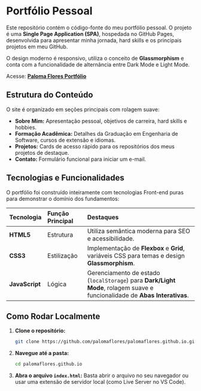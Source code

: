 # Portfólio Pessoal

Este repositório contém o código-fonte do meu portfólio pessoal. O projeto é uma **Single Page Application (SPA)**, hospedada no GitHub Pages, desenvolvida para apresentar minha jornada, hard skills e os principais projetos em meu GitHub.

O design moderno é responsivo, utiliza o conceito de **Glassmorphism** e conta com a funcionalidade de alternância entre Dark Mode e Light Mode.

Acesse: **[Paloma Flores Portfólio](https://palomaflores.github.io/)**

##  Estrutura do Conteúdo

O site é organizado em seções principais com rolagem suave:

* **Sobre Mim:** Apresentação pessoal, objetivos de carreira, hard skills e hobbies.
* **Formação Acadêmica:** Detalhes da Graduação em Engenharia de Software, cursos de extensão e idiomas.
* **Projetos:** Cards de acesso rápido para os repositórios dos meus projetos de destaque.
* **Contato:** Formulário funcional para iniciar um e-mail.

##  Tecnologias e Funcionalidades

O portfólio foi construído inteiramente com tecnologias Front-end puras para demonstrar o domínio dos fundamentos:

| Tecnologia | Função Principal | Destaques |
| :--- | :--- | :--- |
| **HTML5** | Estrutura | Utiliza semântica moderna para SEO e acessibilidade. |
| **CSS3** | Estilização | Implementação de **Flexbox** e **Grid**, variáveis CSS para temas e design **Glassmorphism**. |
| **JavaScript** | Lógica | Gerenciamento de estado (`localStorage`) para **Dark/Light Mode**, rolagem suave e funcionalidade de **Abas Interativas**. |

##  Como Rodar Localmente

1.  **Clone o repositório:**
    ```bash
    git clone https://github.com/palomaflores/palomaflores.github.io.git
    ```
2.  **Navegue até a pasta:**
    ```bash
    cd palomaflores.github.io
    ```
3.  **Abra o arquivo `index.html`:**
    Basta abrir o arquivo no seu navegador ou usar uma extensão de servidor local (como Live Server no VS Code).